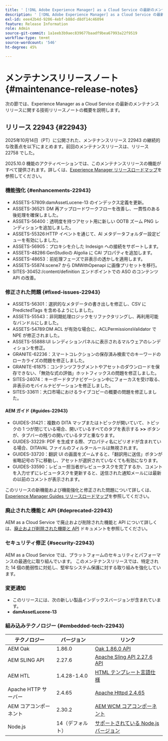 ```yaml
---
title: ' [!DNL Adobe Experience Manager] as a Cloud Service の最新のメンテナンスリリースノート。'
description: ' [!DNL Adobe Experience Manager] as a Cloud Service の最新のメンテナンスリリースノート。'
exl-id: eee42b4d-9206-4ebf-b88d-d8df14c46094
feature: Release Information
role: Admin
source-git-commit: 1a1eeb3b9aec839677baadf9bea67993a22f9519
workflow-type: tm+mt
source-wordcount: '546'
ht-degree: 45%

---
```



# メンテナンスリリースノート {#maintenance-release-notes}

次の節では、Experience Manager as a Cloud Service の最新のメンテナンスリリースに関する技術リリースノートの概要を説明します。

## リリース 22943 {#22943}

2025年10月14日（PT）に公開された、メンテナンスリリース 22943 の継続的な改善点を以下にまとめます。前回のメンテナンスリリースは、リリース 22758 でした。

2025.10.0 機能のアクティベーションでは、このメンテナンスリリースの機能がすべて提供されます。詳しくは、[Experience Manager リリースロードマップ](https://experienceleague.adobe.com/ja/docs/experience-manager-release-information/aem-release-updates/update-releases-roadmap)を参照してください。

### 機能強化 {#enhancements-22943}

* ASSETS-57809:damAssetLucene-13 のインデックス定義を更新。
* ASSETS-36521: DM 再アップロードワークフローを改善し、一貫性のある後処理を確保しました。
* ASSETS-56400：透明度を持つアセット用に新しい OOTB ズーム PNG レンディションを追加しました。
* ASSETS-55326:HTTP イベントを通じて、AI メタデータフォルダー設定ビューを有効にしました。
* ASSETS-56905：プロキシを介した Indesign への接続をサポートします。
* ASSETS-48286:GenStudioの Algolia に CAI プロパティを追加します。
* ASSETS-48653：前処理フェーズで非表示の透かしを適用します。
* ASSETS-55874:scene7 から DMWithOpenapi に画像プリセットを移行。
* SITES-30452:/content/definition エンドポイントでの ASO のコンテンツ API の改善。

### 修正された問題 {#fixed-issues-22943}

* ASSETS-56301：選択的なメタデータの書き出しを修正し、CSV に PredictedTags を含めるようにしました。
* ASSETS-55543：非同期処理ロジックをリファクタリングし、再利用可能なバンドルにしました。
* ASSETS-54789:DM ACL が有効な場合に、ACLPermissionsValidator で NPE が修正されました。
* ASSETS-55888:UI レンディションパネルに表示されるマルウェアのレンディションを修正。
* GRANITE-62236：スマートコレクションの保存済み検索でのキーワードのローカライズの問題を修正しました。
* GRANITE-61875：コンテンツフラグメントやアセットのダウンロードを保存できない、「無効な式の評価」ホットフィックスの問題を修正しました。
* SITES-24074：キーボードタブナビゲーション中にフォーカスを受け取る、非表示のモバイルナビゲーションを修正しました。
* SITES-33611：大口市場におけるライブコピーの概要の問題を修正しました。

#### AEM ガイド {#guides-22943}

* GUIDES-31421：複数の DITA マップまたはトピックが開いていて、トピックの 1 つが閉じている場合、開いているすべてのタブを表示する **>>** ボタンが、タブバーの残りの開いているタブと重なります。
* GUIDES-33229: PDF を生成する際、プロパティ名にピリオドが含まれている場合、DITAVAL ファイルのフィルタールールは無視されます。
* GUIDES-33720：翻訳 UI の画面をズームすると、「翻訳用に送信」ボタンが省略記号の下に移動し、アセットが選択されていなくても有効になります。
* GUIDES-33590：レビュー担当者がレビュータスクを完了するか、コメントを入力せずにレビュータスクを更新すると、送信された通知メールには最新の以前のコメントが表示されます。

このリリースの新機能および機能強化と修正された問題について詳しくは、[Experience Manager Guides リリースロードマップ](https://experienceleague.adobe.com/ja/docs/experience-manager-guides/using/release-info/aem-guides-releases-roadmap)を参照してください。

### 廃止された機能と API {#deprecated-22943}

AEM as a Cloud Service で廃止および削除された機能と API について詳しくは、[廃止および削除された機能と API](/help/release-notes/deprecated-removed-features.md) ドキュメントを参照してください。

### セキュリティ修正 {#security-22943}

AEM as a Cloud Service では、プラットフォームのセキュリティとパフォーマンスの最適化に取り組んでいます。 このメンテナンスリリースでは、特定された 14 個の脆弱性に対処し、堅牢なシステム保護に対する取り組みを強化しています。

### 変更通知

* このリリースには、次の新しい製品インデックスバージョンが含まれています。
* **damAssetLucene-13**

### 組み込みテクノロジー {#embedded-tech-22943}

| テクノロジー | バージョン | リンク |
|---|---|---|
| AEM Oak | 1.86.0 | [Oak 1.86.0 API](https://www.javadoc.io/doc/org.apache.jackrabbit/oak-api/1.86/index.html) |
| AEM SLING API | 2.27.6 | [Apache Sling API 2.27.6 API](https://www.javadoc.io/doc/org.apache.sling/org.apache.sling.api/latest/index.html) |
| AEM HTL | 1.4.28-1.4.0 | [HTML テンプレート言語仕様](https://github.com/adobe/htl-spec) |
| Apache HTTP サーバー | 2.4.65 | [Apache Httpd 2.4.65](https://apache.googlesource.com/httpd/+/refs/tags/2.4.65/CHANGES) |
| AEM コアコンポーネント | 2.30.2 | [AEM WCM コアコンポーネント](https://github.com/adobe/aem-core-wcm-components) |
| Node.js | 14（デフォルト） | [サポートされている Node.js バージョン](https://experienceleague.adobe.com/ja/docs/experience-manager-cloud-service/content/implementing/developing/developing-with-front-end-pipelines#node-versions) |
